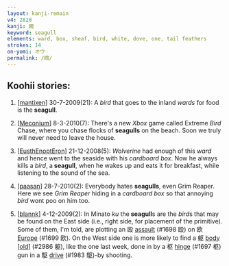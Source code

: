 ```yaml
---
layout: kanji-remain
v4: 2828
kanji: 鴎
keyword: seagull
elements: ward, box, sheaf, bird, white, dove, one, tail feathers
strokes: 14
on-yomi: オウ
permalink: /鴎/
---
```


## Koohii stories: 

1) [<a href="http://kanji.koohii.com/profile/mantixen">mantixen</a>] 30-7-2009(21): A <em>bird</em> that goes to the inland <em>wards</em> for food is the<strong> seagull</strong>.

2) [<a href="http://kanji.koohii.com/profile/Meconium">Meconium</a>] 8-3-2010(7): There&#039;s a new <em>Xbox</em> game called Extreme <em>Bird</em> Chase, where you chase flocks of <strong>seagulls</strong> on the beach. Soon we truly will never need to leave the house.

3) [<a href="http://kanji.koohii.com/profile/EusthEnoptEron">EusthEnoptEron</a>] 21-12-2008(5): <em>Wolverine</em> had enough of this <em>ward</em> and hence went to the seaside with his <em>cardboard box</em>. Now he always kills a <em>bird</em>, a<strong> seagull</strong>, when he wakes up and eats it for breakfast, while listening to the sound of the sea.

4) [<a href="http://kanji.koohii.com/profile/paasan">paasan</a>] 28-7-2010(2): Everybody hates <strong>seagulls</strong>, even Grim Reaper. Here we see <em>Grim Reaper</em> hiding in a <em>cardboard box</em> so that annoying <em>bird</em> wont poo on him too.

5) [<a href="http://kanji.koohii.com/profile/blannk">blannk</a>] 4-12-2009(2): In Minato <em>ku</em> the<strong> seagull</strong>s are the <em>bird</em>s that may be found on the East side (i.e., right side, for placement of the primitive). Some of them, I&#039;m told, are plotting an 殴 <a href="../v4/1698.html">assault</a> (#1698 殴) on 欧 <a href="../v4/1699.html">Europe</a> (#1699 欧). On the West side one is more likely to find a 躯 <a href="http://kanji.koohii.com/study/kanji/2986">body [old]</a> (#2986 躯), like the one last week, done in by a 枢 <a href="../v4/1697.html">hinge</a> (#1697 枢) gun in a 駆 <a href="../v4/1983.html">drive</a> (#1983 駆)-by shooting.


